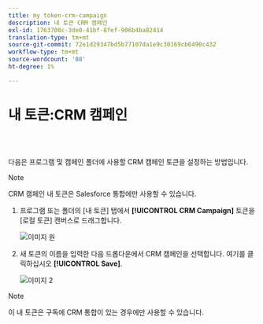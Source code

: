 ```yaml
---
title: my token-crm-campaign
description: 내 토큰 CRM 캠페인
exl-id: 1763700c-3de0-41bf-8fef-906b4ba82414
translation-type: tm+mt
source-git-commit: 72e1d29347bd5b77107da1e9c30169cb6490c432
workflow-type: tm+mt
source-wordcount: '88'
ht-degree: 1%

---
```


# 내 토큰:CRM 캠페인

<br> 

다음은 프로그램 및 캠페인 폴더에 사용할 CRM 캠페인 토큰을 설정하는 방법입니다.

>[!NOTE]
>
>CRM 캠페인 내 토큰은 Salesforce 통합에만 사용할 수 있습니다.

1. 프로그램 또는 폴더의 [내 토큰] 탭에서 **[!UICONTROL CRM Campaign]** 토큰을 [로컬 토큰] 캔버스로 드래그합니다.

   ![이미지 원](/help/sky/assets/my-tokens/my-token-crm-campaign/my-token-crm-campaign-1.png)

2. 새 토큰의 이름을 입력한 다음 드롭다운에서 CRM 캠페인을 선택합니다. 여기를 클릭하십시오 **[!UICONTROL Save]**.

   ![이미지 2](/help/sky/assets/my-tokens/my-token-crm-campaign/my-token-crm-campaign-2.png)

>[!NOTE]
>
>이 내 토큰은 구독에 CRM 통합이 있는 경우에만 사용할 수 있습니다.
